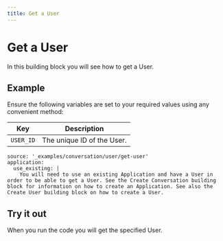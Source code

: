 ```yaml
---
title: Get a User
---
```


# Get a User

In this building block you will see how to get a User.

## Example

Ensure the following variables are set to your required values using any convenient method:

Key | Description
-- | --
`USER_ID` | The unique ID of the User.

```building_blocks
source: '_examples/conversation/user/get-user'
application:
  use_existing: |
    You will need to use an existing Application and have a User in order to be able to get a User. See the Create Conversation building block for information on how to create an Application. See also the Create User building block on how to create a User.
```

## Try it out

When you run the code you will get the specified User.
